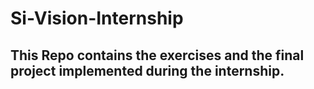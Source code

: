 # Si-Vision-Internship
## This Repo contains the exercises and the final project implemented during the internship.